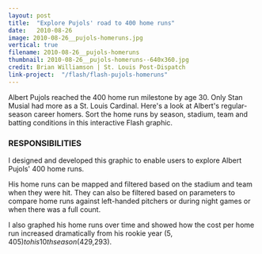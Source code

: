 ```yaml
---
layout: post
title:  "Explore Pujols' road to 400 home runs"
date:   2010-08-26
image: 2010-08-26__pujols-homeruns.jpg
vertical: true
filename: 2010-08-26__pujols-homeruns
thumbnail: 2010-08-26__pujols-homeruns--640x360.jpg
credit: Brian Williamson | St. Louis Post-Dispatch
link-project:  "/flash/flash-pujols-homeruns"
---
```


Albert Pujols reached the 400 home run milestone by age 30. Only Stan Musial had more as a St. Louis Cardinal. Here's a look at Albert's regular-season career homers. Sort the home runs by season, stadium, team and batting conditions in this interactive Flash graphic.

### RESPONSIBILITIES

I designed and developed this graphic to enable users to explore Albert Pujols' 400 home runs. 

His home runs can be mapped and filtered based on the stadium and team when they were hit. They can also be filtered based on parameters to compare home runs against left-handed pitchers or during night games or when there was a full count. 

I also graphed his home runs over time and showed how the cost per home run increased dramatically from his rookie year ($5,405) to his 10th season ($429,293). 